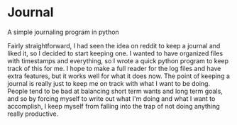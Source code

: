 Journal
=======

A simple journaling program in python

Fairly straightforward, I had seen the idea on reddit to keep a journal and liked it, so I decided to start keeping one. I wanted to have organized files with timestamps and everything, so I wrote a quick python program to keep track of this for me. I hope to make a full reader for the log files and have extra features, but it works well for what it does now.
The point of keeping a journal is really just to keep me on track with what I want to be doing. People tend to be bad at balancing short term wants and long term goals, and so by forcing myself to write out what I'm doing and what I want to accomplish, I keep myself from falling into the trap of not doing anything really productive.